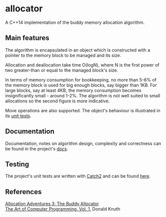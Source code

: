 # allocator
A C++14 implementation of the buddy memory allocation algorithm.
  
## Main features
The algorithm is encapsulated in an object which is constructed with a pointer to the memory block to be managed and its size.
  
Allocation and deallocation take time O(logN), where N is the first power of two greater-than or equal to the managed block's size.
  
In terms of memory consumption for bookkeeping, no more than 5-6% of the memory block is used for big enough blocks, say bigger than 1KB. For large blocks, say at least 4KB, the memory consumption becomes insignificantly small - around 1-2%. The algorithm is not well suited to small allocations so the second figure is more indicative.
  
Move operations are also supported. The object's behaviour is illustrated in its [unit tests](https://github.com/StiliyanDr/allocator/blob/master/unit_tests/buddyallocatortests.cpp).
  
## Documentation
Documentation, notes on algorithm design, complexity and correctness can be found in the project's [docs](https://cpp-allocators.readthedocs.io).
  
## Testing
The project's unit tests are written with [Catch2](https://github.com/catchorg/Catch2) and can be found [here](https://github.com/StiliyanDr/allocator/tree/master/unit_tests).
  
## References
[Allocation Adventures 3: The Buddy Allocator](http://bitsquid.blogspot.com/2015/08/allocation-adventures-3-buddy-allocator.html)  
[The Art of Computer Programming, Vol. 1](https://en.wikipedia.org/wiki/The_Art_of_Computer_Programming), Donald Knuth
